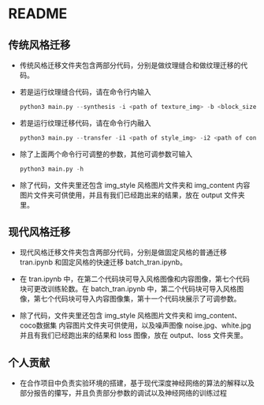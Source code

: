 # README

## 传统风格迁移

- 传统风格迁移文件夹包含两部分代码，分别是做纹理缝合和做纹理迁移的代码。

- 若是运行纹理缝合代码，请在命令行内输入

  ```python
  python3 main.py --synthesis -i <path of texture_img> -b <block_size> -o <overlap_size> -t <tolerance>
  ```

- 若是运行纹理迁移代码，请在命令行内融入

  ```python
  python3 main.py --transfer -i1 <path of style_img> -i2 <path of content_img> -b <block_size> -o <overlap_size> -t <tolerance> -a <alpha>
  ```

- 除了上面两个命令行可调整的参数，其他可调参数可输入

  ```python
  python3 main.py -h
  ```

- 除了代码，文件夹里还包含 img_style 风格图片文件夹和 img_content 内容图片文件夹可供使用，并且有我们已经跑出来的结果，放在 output 文件夹里。

## 现代风格迁移

- 现代风格迁移文件夹包含两部分代码，分别是做固定风格的普通迁移 tran.ipynb 和固定风格的快速迁移 batch_tran.ipynb。

- 在 tran.ipynb 中，在第二个代码块可导入风格图像和内容图像，第七个代码块可更改训练轮数。在 batch_tran.ipynb 中，第二个代码块可导入风格图像，第七个代码块可导入内容图像集，第十一个代码块展示了可调参数。

- 除了代码，文件夹里还包含 img_style 风格图片文件夹和 img_content、coco数据集 内容图片文件夹可供使用，以及噪声图像 noise.jpg、white.jpg 并且有我们已经跑出来的结果和 loss 图像，放在 output、loss 文件夹里。

## 个人贡献

- 在合作项目中负责实验环境的搭建，基于现代深度神经网络的算法的解释以及部分报告的攥写，并且负责部分参数的调试以及神经网络的训练过程
